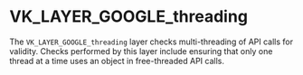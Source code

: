 # VK\_LAYER\_GOOGLE\_threading

The `VK_LAYER_GOOGLE_threading` layer checks multi-threading of API calls for validity.  Checks performed by this layer include ensuring that only one thread at a time uses an object in free-threaded API calls.
